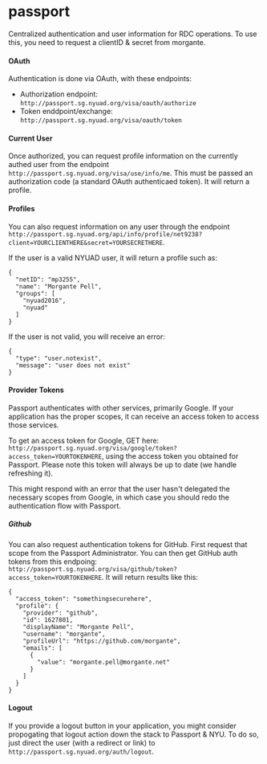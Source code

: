 passport
========

Centralized authentication and user information for RDC operations. To use this, you need to request a clientID & secret from morgante.

#### OAuth
Authentication is done via OAuth, with these endpoints:

* Authorization endpoint: ```http://passport.sg.nyuad.org/visa/oauth/authorize```
* Token enddpoint/exchange: ```http://passport.sg.nyuad.org/visa/oauth/token```

#### Current User
Once authorized, you can request profile information on the currently authed user from the endpoint ```http://passport.sg.nyuad.org/visa/use/info/me```. This must be passed an authorization code (a standard OAuth authenticaed token). It will return a profile.

#### Profiles
You can also request information on any user through the endpoint ```http://passport.sg.nyuad.org/api/info/profile/net9238?client=YOURCLIENTHERE&secret=YOURSECRETHERE```.

If the user is a valid NYUAD user, it will return a profile such as: 
```
{
  "netID": "mp3255",
  "name": "Morgante Pell",
  "groups": [
    "nyuad2016",
    "nyuad"
  ]
}
```

If the user is not valid, you will receive an error: 
```
{
  "type": "user.notexist",
  "message": "user does not exist"
}
```

#### Provider Tokens
Passport authenticates with other services, primarily Google. If your application has the proper scopes, it can receive an access token to access those services.

To get an access token for Google, GET here: ```http://passport.sg.nyuad.org/visa/google/token?access_token=YOURTOKENHERE```, using the access token you obtained for Passport. Please note this token will always be up to date (we handle refreshing it).

This might respond with an error that the user hasn't delegated the necessary scopes from Google, in which case you should redo the authentication flow with Passport.

##### Github
You can also request authentication tokens for GitHub. First request that scope from the Passport Administrator. You can then get GitHub auth tokens from this endpoing: ```http://passport.sg.nyuad.org/visa/github/token?access_token=YOURTOKENHERE```. It will return results like this:
```
{
  "access_token": "somethingsecurehere",
  "profile": {
    "provider": "github",
    "id": 1627801,
    "displayName": "Morgante Pell",
    "username": "morgante",
    "profileUrl": "https://github.com/morgante",
    "emails": [
      {
        "value": "morgante.pell@morgante.net"
      }
    ]
  }
}
```

#### Logout
If you provide a logout button in your application, you might consider propogating that logout action down the stack to Passport & NYU. To do so, just direct the user (with a redirect or link) to ```http://passport.sg.nyuad.org/auth/logout```.

